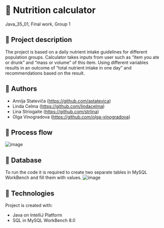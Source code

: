 # :avocado: Nutrition calculator
Java_35_01, Final work, Group 1


## :carrot: Project description
The project is based on a daily nutrient intake guidelines for different population groups. 
Calculator takes inputs from user such as “item you ate or drunk” and “mass or volume” of this item. 
Using different variables results in an outcome of “total nutrient intake in one day” and recommendations based on the result.

## :cherries: Authors
- Annija Stateviča (https://github.com/astatevica)
- Linda Celma (https://github.com/lindacelma)
- Lina Striogaite (https://github.com/strlina)
- Olga Vinogradova (https://github.com/olga-vinogradova)

## :lemon: Process flow
![image](https://user-images.githubusercontent.com/104448936/235735727-91f2baf7-a367-4cf8-afa8-cb4b4cbb4ccb.png)

## :broccoli: Database
To run the code it is required to create two separate tables in MySQL WorkBench and fill them with values.
![image](https://user-images.githubusercontent.com/104448936/235739991-13ddbc18-972a-4ab9-930f-7ea9c04ad9a8.png)

## :watermelon: Technologies
Project is created with:
- Java on IntelliJ Platform
- SQL in MySQL WorkBench 8.0
